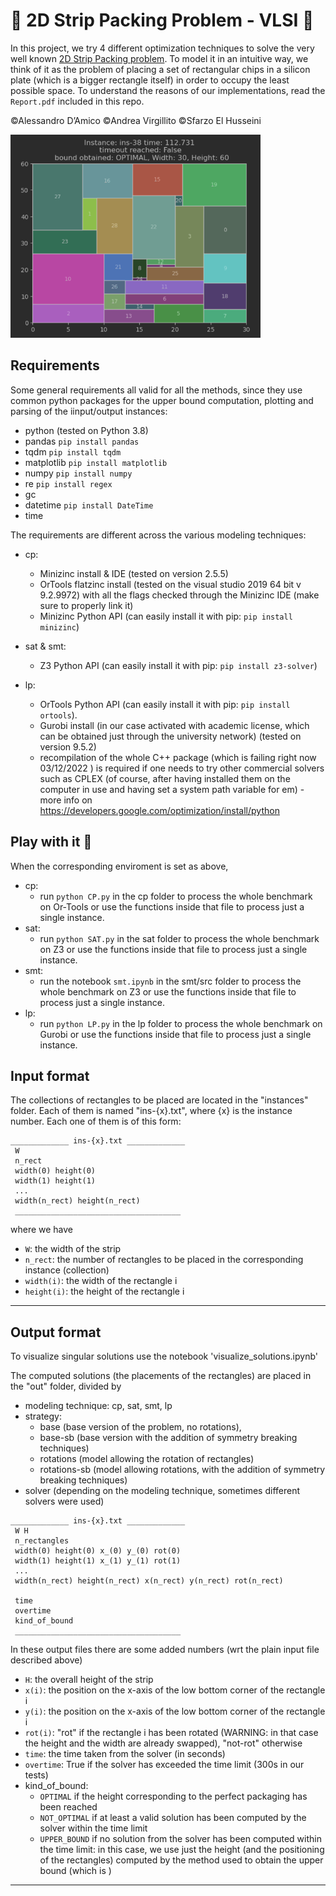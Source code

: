 # :milky_way: 2D Strip Packing Problem - VLSI :milky_way:
In this project, we try 4 different optimization techniques to solve the very well known [2D Strip Packing problem](https://en.wikipedia.org/wiki/Strip_packing_problem). To model it in an intuitive way, we think of it as the problem of placing a set of rectangular chips in a silicon plate (which is a bigger rectangle itself) in order to occupy the least possible space.
To understand the reasons of our implementations, read the ``Report.pdf`` included in this repo.

©Alessandro D’Amico ©Andrea Virgillito ©Sfarzo El Husseini

<img src="https://github.com/eskinderit/2D-Strip-Packing-Problem/blob/main/other/solution_example.png?raw=true" width="400">



## Requirements
Some general requirements all valid for all the methods, since they use common python 
packages for the upper bound computation, plotting and parsing of the iinput/output instances:

- python (tested on Python 3.8)
- pandas ``pip install pandas``
- tqdm ``pip install tqdm``
- matplotlib ``pip install matplotlib``
- numpy ``pip install numpy``
- re ``pip install regex``
- gc
- datetime ``pip install DateTime``
- time 


The requirements are different across the various modeling techniques:

- cp: 
	- Minizinc install & IDE (tested on version 2.5.5)
	- OrTools flatzinc install (tested on the visual studio 2019 64 bit v 9.2.9972) 
	  with all the flags checked through the Minizinc IDE (make sure to properly link it)
	- Minizinc Python API (can easily install it with pip: ``pip install minizinc``)

- sat & smt:
	- Z3 Python API (can easily install it with pip: ``pip install z3-solver``)
- lp:
	- OrTools Python API (can easily install it with pip: ``pip install ortools``).
	- Gurobi install (in our case activated with academic license, which can be obtained
	  just through the university network) (tested on version 9.5.2)
	- recompilation of the whole C++ package (which is failing right now 03/12/2022 )
	  is required if one needs to try other commercial solvers such as CPLEX 
	  (of course, after having installed them on the computer in use and having set a 
	  system path variable for em) - more info on 
	  https://developers.google.com/optimization/install/python
	
## Play with it :rocket:
When the corresponding enviroment is set as above,

- cp:
	- run ``python CP.py`` in the cp folder to process the whole benchmark on Or-Tools or use the functions
	  inside that file to process just a single instance.
- sat:
 	- run ``python SAT.py`` in the sat folder to process the whole benchmark on Z3 or use the functions
	  inside that file to process just a single instance.
- smt:
 	- run the notebook ``smt.ipynb`` in the smt/src folder to process the whole benchmark on Z3 or use the functions
	  inside that file to process just a single instance.
- lp:
 	- run ``python LP.py`` in the lp folder to process the whole benchmark on Gurobi or use the functions
	  inside that file to process just a single instance.




## Input format

The collections of rectangles to be placed are located in the 
"instances" folder.
Each of them is named "ins-{x}.txt", where {x} is the instance number.
Each one of them is of this form:

```
_____________ ins-{x}.txt _____________  
 W  
 n_rect  
 width(0) height(0)  
 width(1) height(1)  
 ...  
 width(n_rect) height(n_rect)  
 _____________________________________
```
where we have

- ``W``: the width of the strip
- ``n_rect``: the number of rectangles to be placed in the corresponding instance (collection)
- ``width(i)``: the width of the rectangle i
- ``height(i)``: the height of the rectangle i

 _____________________________________

## Output format

To visualize singular solutions use the notebook 'visualize_solutions.ipynb'

The computed solutions (the placements of the rectangles) are placed in 
the "out" folder, divided by 
- modeling technique: cp, sat, smt, lp
- strategy: 
	- base (base version of the problem, no rotations), 
	- base-sb (base version with the addition of symmetry breaking 
	  techniques)
	- rotations (model allowing the rotation of rectangles)
	- rotations-sb (model allowing rotations, with the addition of 
	  symmetry breaking techniques)
- solver (depending on the modeling technique, sometimes different solvers
	  were used)

```
_____________ ins-{x}.txt _____________  
 W H  
 n_rectangles  
 width(0) height(0) x_(0) y_(0) rot(0)  
 width(1) height(1) x_(1) y_(1) rot(1)  
 ...  
 width(n_rect) height(n_rect) x(n_rect) y(n_rect) rot(n_rect)  
   
 time  
 overtime  
 kind_of_bound  
 _____________________________________
```
In these output files there are some added numbers (wrt the plain input file described above)

- ``H``: the overall height of the strip
- ``x(i)``: the position on the x-axis of the low bottom corner of the 
	   rectangle i 
- ``y(i)``: the position on the x-axis of the low bottom corner of the 
	   rectangle i
- ``rot(i)``: "rot" if the rectangle i has been rotated (WARNING: in that 
	    case the height and the width are already swapped),
	    "not-rot" otherwise
- ``time``: the time taken from the solver (in seconds)
- ``overtime``: True if the solver has exceeded the time limit (300s in our tests)
- kind_of_bound: 
	- ``OPTIMAL`` if the height corresponding to the perfect packaging has been reached
	- ``NOT_OPTIMAL`` if at least a valid solution has been computed by the solver within the time limit
	- ``UPPER_BOUND`` if no solution from the solver has been computed within the time limit:
	  in this case, we use just the height (and the positioning of the rectangles)
	  computed by the method used to obtain the upper bound (which is )    
 _____________________________________
